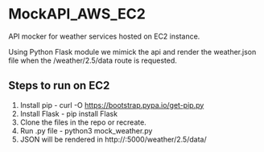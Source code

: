 # MockAPI_AWS_EC2
API mocker for weather services hosted on EC2 instance.

Using Python Flask module we mimick the api and render the weather.json file when the /weather/2.5/data route is requested.

## Steps to run on EC2
1. Install pip - curl -O https://bootstrap.pypa.io/get-pip.py
2. Install Flask - pip install Flask
3. Clone the files in the repo or recreate.
4. Run .py file - python3 mock_weather.py
5. JSON will be rendered in http://<public ip>:5000/weather/2.5/data/
